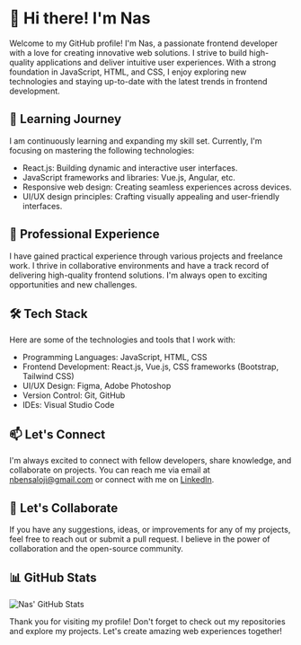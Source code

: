 # 👋 Hi there! I'm Nas

Welcome to my GitHub profile! I'm Nas, a passionate frontend developer with a love for creating innovative web solutions. I strive to build high-quality applications and deliver intuitive user experiences. With a strong foundation in JavaScript, HTML, and CSS, I enjoy exploring new technologies and staying up-to-date with the latest trends in frontend development.

## 🌱 Learning Journey

I am continuously learning and expanding my skill set. Currently, I'm focusing on mastering the following technologies:

- React.js: Building dynamic and interactive user interfaces.
- JavaScript frameworks and libraries: Vue.js, Angular, etc.
- Responsive web design: Creating seamless experiences across devices.
- UI/UX design principles: Crafting visually appealing and user-friendly interfaces.

## 💼 Professional Experience

I have gained practical experience through various projects and freelance work. I thrive in collaborative environments and have a track record of delivering high-quality frontend solutions. I'm always open to exciting opportunities and new challenges.

## 🛠️ Tech Stack

Here are some of the technologies and tools that I work with:

- Programming Languages: JavaScript, HTML, CSS
- Frontend Development: React.js, Vue.js, CSS frameworks (Bootstrap, Tailwind CSS)
- UI/UX Design: Figma, Adobe Photoshop
- Version Control: Git, GitHub
- IDEs: Visual Studio Code

## 📫 Let's Connect

I'm always excited to connect with fellow developers, share knowledge, and collaborate on projects. You can reach me via email at [nbensaloji@gmail.com](mailto:nbensaloji@gmail.com) or connect with me on [LinkedIn](https://www.linkedin.com/in/nas-bensaloji-947945271/).

## 🌟 Let's Collaborate

If you have any suggestions, ideas, or improvements for any of my projects, feel free to reach out or submit a pull request. I believe in the power of collaboration and the open-source community.

## 📊 GitHub Stats

![Nas' GitHub Stats](https://github-readme-stats.vercel.app/api?username=itsNas&show_icons=true&theme=radical)

Thank you for visiting my profile! Don't forget to check out my repositories and explore my projects. Let's create amazing web experiences together!



<!--
**itsNas/itsNas** is a ✨ _special_ ✨ repository because its `README.md` (this file) appears on your GitHub profile.

Here are some ideas to get you started:

- 🔭 I’m currently working on ...
- 🌱 I’m currently learning ...
- 👯 I’m looking to collaborate on ...
- 🤔 I’m looking for help with ...
- 💬 Ask me about ...
- 📫 How to reach me: ...
- 😄 Pronouns: ...
- ⚡ Fun fact: ...
-->
